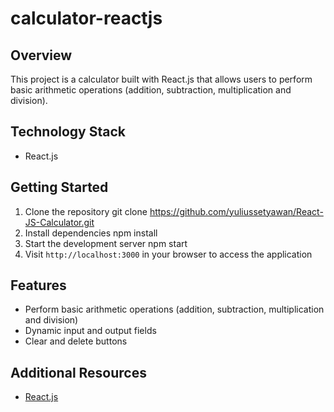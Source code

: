 # calculator-reactjs

## Overview
This project is a calculator built with React.js that allows users to perform basic arithmetic operations (addition, subtraction, multiplication and division).

## Technology Stack
- React.js

## Getting Started
1. Clone the repository
git clone https://github.com/yuliussetyawan/React-JS-Calculator.git
2. Install dependencies
npm install
3. Start the development server
npm start
4. Visit `http://localhost:3000` in your browser to access the application

## Features
- Perform basic arithmetic operations (addition, subtraction, multiplication and division)
- Dynamic input and output fields
- Clear and delete buttons

## Additional Resources
- [React.js](https://reactjs.org/)
